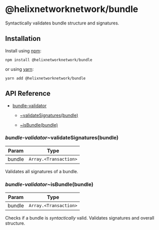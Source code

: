 # @helixnetworknetwork/bundle

Syntactically validates bundle structure and signatures.

## Installation

Install using [npm](https://www.npmjs.org/):
```
npm install @helixnetworknetwork/bundle
```

or using [yarn](https://yarnpkg.com/):

```
yarn add @helixnetworknetwork/bundle
```

## API Reference

    
* [bundle-validator](#module_bundle-validator)

    * [~validateSignatures(bundle)](#module_bundle-validator..validateSignatures)

    * [~isBundle(bundle)](#module_bundle-validator..isBundle)


<a name="module_bundle-validator..validateSignatures"></a>

### *bundle-validator*~validateSignatures(bundle)

| Param | Type |
| --- | --- |
| bundle | <code>Array.&lt;Transaction&gt;</code> | 

Validates all signatures of a bundle.

<a name="module_bundle-validator..isBundle"></a>

### *bundle-validator*~isBundle(bundle)

| Param | Type |
| --- | --- |
| bundle | <code>Array.&lt;Transaction&gt;</code> | 

Checks if a bundle is _syntactically_ valid.
Validates signatures and overall structure.

